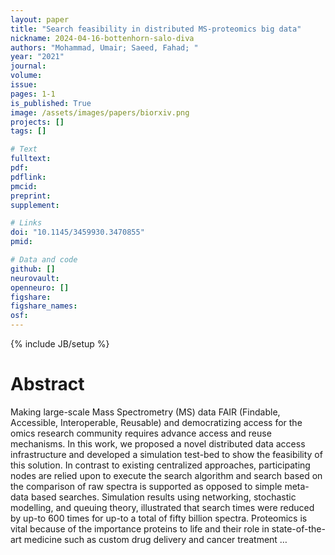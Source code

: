 ```yaml
---
layout: paper
title: "Search feasibility in distributed MS-proteomics big data"
nickname: 2024-04-16-bottenhorn-salo-diva
authors: "Mohammad, Umair; Saeed, Fahad; "
year: "2021"
journal: 
volume: 
issue:
pages: 1-1
is_published: True
image: /assets/images/papers/biorxiv.png
projects: []
tags: []

# Text
fulltext:
pdf:
pdflink:
pmcid:
preprint: 
supplement:

# Links
doi: "10.1145/3459930.3470855"
pmid:

# Data and code
github: []
neurovault:
openneuro: []
figshare:
figshare_names:
osf:
---
```

{% include JB/setup %}

# Abstract

Making large-scale Mass Spectrometry (MS) data FAIR (Findable, Accessible, Interoperable, Reusable) and democratizing access for the omics research community requires advance access and reuse mechanisms. In this work, we proposed a novel distributed data access infrastructure and developed a simulation test-bed to show the feasibility of this solution. In contrast to existing centralized approaches, participating nodes are relied upon to execute the search algorithm and search based on the comparison of raw spectra is supported as opposed to simple meta-data based searches. Simulation results using networking, stochastic modelling, and queuing theory, illustrated that search times were reduced by up-to 600 times for up-to a total of fifty billion spectra. Proteomics is vital because of the importance proteins to life and their role in state-of-the-art medicine such as custom drug delivery and cancer treatment …
